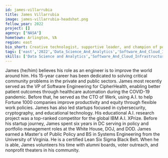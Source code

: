```yaml
---
id: james-villarrubia
title: James Villarrubia
image: james-villarrubia-headshot.png
fellow_year: 2022
project: []
agency: ["NASA"]
hometown: Arlington, VA
region: east
bio_short: Creative technologist, supportive leader, and champion of positive social change through engineering.
tags: ['east','2022','Data_Science_And_Analytics','Software_And_Cloud_Infrastructure']
skills: ['Data Science and Analytics','Software_And_Cloud_Infrastructure']
---
```


James (he/him) believes his role as an engineer is to improve the world around him.  His 15-year career has been dedicated to solving critical community problems in the private and public sectors. James most recently served as the VP of Software Engineering for CipherHealth, enabling better patient outcomes through healthcare automation during the COVID-19 pandemic.  Before that, he served as the CTO of Werk, using A.I. to help Fortune 1000 companies improve productivity and equity through flexible work policies. James has also led startups focused in cybersecurity, cryptography, and educational technology.  His educational A.I. research project was a top-ranked competitor for the global IBM A.I. XPrize.  Before his startup journey, James spent six years in DC serving in policy and portfolio management roles at the White House, DOJ, and DOD. James earned a Master's of Public Policy and BS in Systems Engineering from the University of Virginia.  He is a certified Lean Six Sigma Black Belt. When he is able, James volunteers his time with alumni boards, voter outreach, and nonprofit theaters in his community. 
